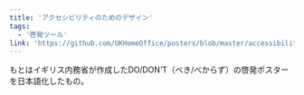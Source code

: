 ```yaml
---
title: 'アクセシビリティのためのデザイン'
tags:
  - '啓発ツール'
link: 'https://github.com/UKHomeOffice/posters/blob/master/accessibility/dos-donts/posters_ja/PDF/accessibility-posters-set_ja.pdf'
---
```


もとはイギリス内務省が作成したDO/DON’T（べき/べからず）の啓発ポスターを日本語化したもの。
